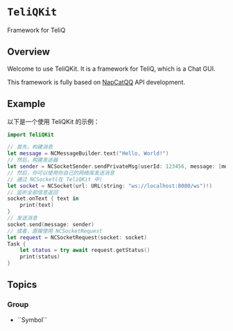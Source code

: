 # ``TeliQKit``

Framework for TeliQ

## Overview

Welcome to use TeliQKit. It is a framework for TeliQ, which is a Chat GUI.

This framework is fully based on [NapCatQQ](https://github.com/NapNeko/NapCatQQ) API development.

## Example

以下是一个使用 TeliQKit 的示例：

```swift
import TeliQKit

// 首先，构建消息
let message = NCMessageBuilder.text("Hello, World!")
// 然后，构建发送器
let sender = NCSocketSender.sendPrivateMsg(userId: 123456, message: [message])
// 然后，你可以使用你自己的网络库发送消息
// 通过 NCSocket(在 TeliQKit 中)
let socket = NCSocket(url: URL(string: "ws://localhost:8080/ws")!)
// 监听全部信息返回
socket.onText { text in
    print(text)
}
// 发送消息
socket.send(message: sender)
// 或者，直接使用 NCSocketRequest
let request = NCSocketRequest(socket: socket)
Task {
    let status = try await request.getStatus()
    print(status)
}
```

## Topics

### <!--@START_MENU_TOKEN@-->Group<!--@END_MENU_TOKEN@-->

- <!--@START_MENU_TOKEN@-->``Symbol``<!--@END_MENU_TOKEN@-->
